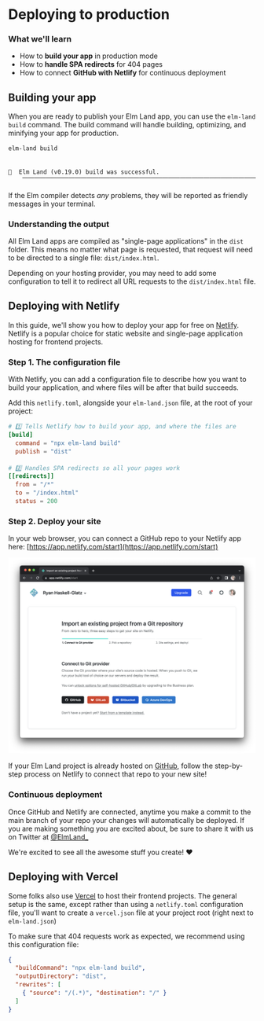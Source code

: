 # Deploying to production

### What we'll learn

- How to __build your app__ in production mode
- How to __handle SPA redirects__ for 404 pages
- How to connect __GitHub with Netlify__ for continuous deployment

## Building your app

When you are ready to publish your Elm Land app, you can use the `elm-land build` command. The build command will handle building, optimizing, and minifying your app for production.

```sh
elm-land build
```

```txt

🌈  Elm Land (v0.19.0) build was successful.
    ⎺⎺⎺⎺⎺⎺⎺⎺⎺⎺⎺⎺⎺⎺⎺⎺⎺⎺⎺⎺⎺⎺⎺⎺⎺⎺⎺⎺⎺⎺⎺⎺⎺⎺⎺⎺⎺⎺⎺⎺
```


If the Elm compiler detects _any_ problems, they will be reported as friendly messages in your terminal.

### Understanding the output

All Elm Land apps are compiled as "single-page applications" in the `dist` folder. This means no matter what page is requested, that request will need to be directed to a single file: `dist/index.html`.

Depending on your hosting provider, you may need to add some configuration to tell it to redirect all URL requests to the `dist/index.html` file.


## Deploying with Netlify

In this guide, we'll show you how to deploy your app for free on [Netlify](https://netlify.app/). Netlify is a popular choice for static website and single-page application hosting for frontend projects.


### Step 1. The configuration file

With Netlify, you can add a configuration file to describe how you want to build your application, and where files will be after that build succeeds.

Add this `netlify.toml`, alongside your `elm-land.json` file, at the root of your project:

```toml
# 1️⃣ Tells Netlify how to build your app, and where the files are
[build]
  command = "npx elm-land build"
  publish = "dist"

# 2️⃣ Handles SPA redirects so all your pages work
[[redirects]]
  from = "/*"
  to = "/index.html"
  status = 200
```

### Step 2. Deploy your site

In your web browser, you can connect a GitHub repo to your Netlify app here:
[https://app.netlify.com/start](https://app.netlify.com/start)

![Netlify's "import an existing project" screen in the browser](./deploying/netlify-step-1.png)

If your Elm Land project is already hosted on [GitHub](https://github.com/), follow the step-by-step process on Netlify to connect that repo to your new site!

### Continuous deployment

Once GitHub and Netlify are connected, anytime you make a commit to the main branch of your repo your changes will automatically be deployed. If you are making something you are excited about, be sure to share it with us on Twitter at [@ElmLand_](https://twitter.com/elmland_)

We're excited to see all the awesome stuff you create! :heart:

## Deploying with Vercel

Some folks also use [Vercel](https://vercel.com) to host their frontend projects. The general setup is the same, except rather than using a `netlify.toml` configuration file, you'll want to create a `vercel.json` file at your project root (right next to `elm-land.json`)

To make sure that 404 requests work as expected, we recommend using this configuration file:

```json
{
  "buildCommand": "npx elm-land build",
  "outputDirectory": "dist",
  "rewrites": [
    { "source": "/(.*)", "destination": "/" }
  ]
}
```
